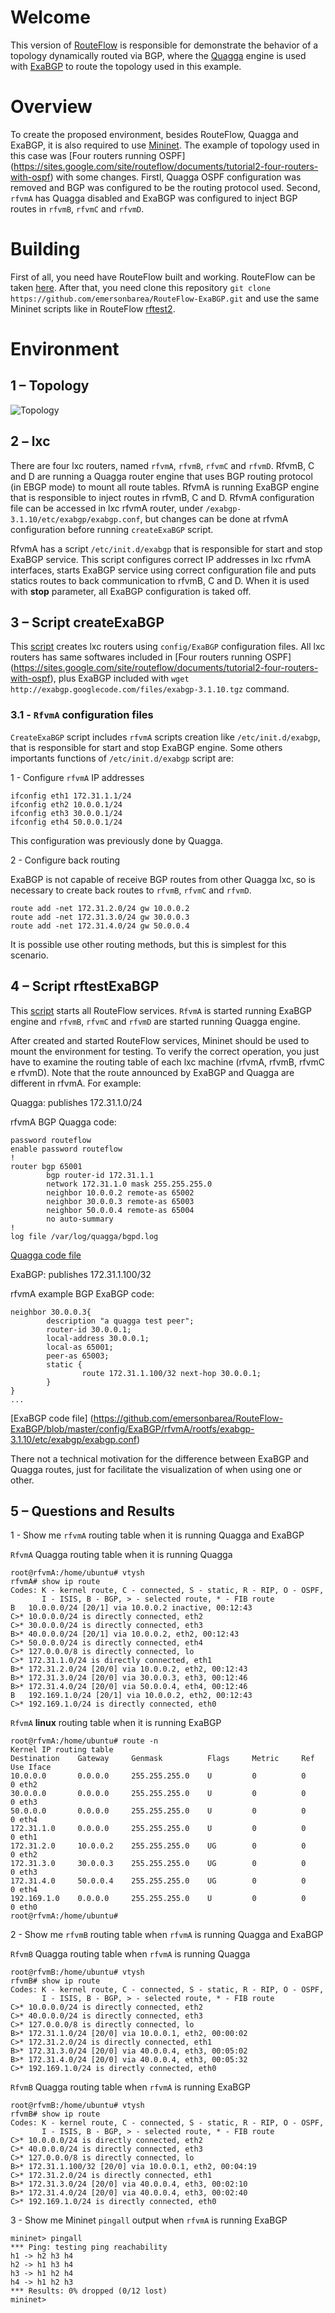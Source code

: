 # Welcome

This version of [RouteFlow](http://cpqd.github.io/RouteFlow/) is responsible for demonstrate the behavior of a topology dynamically routed via BGP, where the [Quagga](http://www.nongnu.org/quagga/) engine is used with [ExaBGP](https://code.google.com/p/exabgp/) to route the topology used in this example.

# Overview

To create the proposed environment, besides RouteFlow, Quagga and ExaBGP, it is also required to use [Mininet](http://mininet.org/). The example of topology used in this case was [Four routers running OSPF] (https://sites.google.com/site/routeflow/documents/tutorial2-four-routers-with-ospf) with some changes. Firstl, Quagga OSPF configuration was removed and BGP was configured to be the routing protocol used. Second, `rfvmA` has Quagga disabled and ExaBGP was configured to inject BGP routes in `rfvmB`, `rfvmC` and `rfvmD`.

# Building

First of all, you need have RouteFlow built and working. RouteFlow can be taken [here](https://github.com/CPqD/RouteFlow/blob/master/README.md#building). After that, you need clone this repository `git clone https://github.com/emersonbarea/RouteFlow-ExaBGP.git` and use the same Mininet scripts like in RouteFlow [rftest2](https://sites.google.com/site/routeflow/documents/tutorial2-four-routers-with-ospf).

# Environment

## 1 – Topology

![Topology](/RouteFlow-ExaBGP_Topology.png)

## 2 – lxc

There are four lxc routers, named `rfvmA`, `rfvmB`, `rfvmC` and `rfvmD`. RfvmB, C and D are running a Quagga router engine that uses BGP routing protocol (in EBGP mode) to mount all route tables. RfvmA is running ExaBGP engine that is responsible to inject routes in rfvmB, C and D. RfvmA configuration file can be accessed in lxc rfvmA router, under `/exabgp-3.1.10/etc/exabgp/exabgp.conf`, but changes can be done at rfvmA configuration before running `createExaBGP` script.

RfvmA has a script `/etc/init.d/exabgp` that is responsible for start and stop ExaBGP service. This script configures correct IP addresses in lxc rfvmA interfaces, starts ExaBGP service using correct configuration file and puts statics routes to back communication to rfvmB, C and D. When it is used with **stop** parameter, all ExaBGP configuration is taked off.

## 3 – Script createExaBGP

This [script](https://github.com/emersonbarea/RouteFlow-ExaBGP/blob/master/createExaBGP) creates lxc routers using `config/ExaBGP` configuration files. All lxc routers has same softwares included in [Four routers running OSPF] (https://sites.google.com/site/routeflow/documents/tutorial2-four-routers-with-ospf), plus ExaBGP included with `wget http://exabgp.googlecode.com/files/exabgp-3.1.10.tgz` command.

### 3.1 - `RfvmA` configuration files

`CreateExaBGP` script includes `rfvmA` scripts creation like `/etc/init.d/exabgp`, that is responsible for start and stop ExaBGP engine. Some others importants functions of `/etc/init.d/exabgp` script are:

1 - Configure `rfvmA` IP addresses

```
ifconfig eth1 172.31.1.1/24
ifconfig eth2 10.0.0.1/24
ifconfig eth3 30.0.0.1/24
ifconfig eth4 50.0.0.1/24
```
This configuration was previously done by Quagga.

2 - Configure back routing

ExaBGP is not capable of receive BGP routes from other Quagga lxc, so is necessary to create back routes to `rfvmB`, `rfvmC` and `rfvmD`.

```
route add -net 172.31.2.0/24 gw 10.0.0.2
route add -net 172.31.3.0/24 gw 30.0.0.3
route add -net 172.31.4.0/24 gw 50.0.0.4
```

It is possible use other routing methods, but this is simplest for this scenario.

## 4 – Script rftestExaBGP

This [script](https://github.com/emersonbarea/RouteFlow-ExaBGP/blob/master/rftestExaBGP) starts all RouteFlow services. `RfvmA` is started running ExaBGP engine and `rfvmB`, `rfvmC` and `rfvmD` are started running Quagga engine.

After created and started RouteFlow services, Mininet should be used to mount the environment for testing. To verify the correct operation, you just have to examine the routing table of each lxc machine (rfvmA, rfvmB, rfvmC e rfvmD). Note that the route announced by ExaBGP and Quagga are different in rfvmA. For example:

Quagga: publishes 172.31.1.0/24

rfvmA BGP Quagga code:

```
password routeflow
enable password routeflow
!
router bgp 65001
        bgp router-id 172.31.1.1
        network 172.31.1.0 mask 255.255.255.0
        neighbor 10.0.0.2 remote-as 65002
        neighbor 30.0.0.3 remote-as 65003
        neighbor 50.0.0.4 remote-as 65004
        no auto-summary
!
log file /var/log/quagga/bgpd.log
```

[Quagga code file](https://github.com/emersonbarea/RouteFlow-ExaBGP/blob/master/config/ExaBGP/rfvmA/rootfs/etc/quagga/bgpd.conf)


ExaBGP: publishes 172.31.1.100/32

rfvmA example BGP ExaBGP code: 

```
neighbor 30.0.0.3{
        description "a quagga test peer";
        router-id 30.0.0.1;
        local-address 30.0.0.1;
        local-as 65001;
        peer-as 65003;
        static {
                route 172.31.1.100/32 next-hop 30.0.0.1;
        }
}
...
```

[ExaBGP code file] (https://github.com/emersonbarea/RouteFlow-ExaBGP/blob/master/config/ExaBGP/rfvmA/rootfs/exabgp-3.1.10/etc/exabgp/exabgp.conf)

There not  a technical motivation for the difference between ExaBGP and Quagga routes, just for facilitate the visualization of when using one or other.

## 5 – Questions and Results

1 - Show me `rfvmA` routing table when it is running Quagga and ExaBGP

`RfvmA` Quagga routing table when it is running Quagga

```
root@rfvmA:/home/ubuntu# vtysh
rfvmA# show ip route
Codes: K - kernel route, C - connected, S - static, R - RIP, O - OSPF,
       I - ISIS, B - BGP, > - selected route, * - FIB route
B   10.0.0.0/24 [20/1] via 10.0.0.2 inactive, 00:12:43
C>* 10.0.0.0/24 is directly connected, eth2
C>* 30.0.0.0/24 is directly connected, eth3
B>* 40.0.0.0/24 [20/1] via 10.0.0.2, eth2, 00:12:43
C>* 50.0.0.0/24 is directly connected, eth4
C>* 127.0.0.0/8 is directly connected, lo
C>* 172.31.1.0/24 is directly connected, eth1
B>* 172.31.2.0/24 [20/0] via 10.0.0.2, eth2, 00:12:43
B>* 172.31.3.0/24 [20/0] via 30.0.0.3, eth3, 00:12:46
B>* 172.31.4.0/24 [20/0] via 50.0.0.4, eth4, 00:12:46
B   192.169.1.0/24 [20/1] via 10.0.0.2, eth2, 00:12:43
C>* 192.169.1.0/24 is directly connected, eth0
```

`RfvmA` **linux** routing table when it is running ExaBGP

```
root@rfvmA:/home/ubuntu# route -n
Kernel IP routing table
Destination    Gateway     Genmask          Flags     Metric     Ref     Use Iface
10.0.0.0       0.0.0.0     255.255.255.0    U         0          0       0 eth2
30.0.0.0       0.0.0.0     255.255.255.0    U         0          0       0 eth3
50.0.0.0       0.0.0.0     255.255.255.0    U         0          0       0 eth4
172.31.1.0     0.0.0.0     255.255.255.0    U         0          0       0 eth1
172.31.2.0     10.0.0.2    255.255.255.0    UG        0          0       0 eth2
172.31.3.0     30.0.0.3    255.255.255.0    UG        0          0       0 eth3
172.31.4.0     50.0.0.4    255.255.255.0    UG        0          0       0 eth4
192.169.1.0    0.0.0.0     255.255.255.0    U         0          0       0 eth0
root@rfvmA:/home/ubuntu#
```

2 - Show me `rfvmB` routing table when `rfvmA` is running Quagga and ExaBGP

`RfvmB` Quagga routing table when `rfvmA` is running Quagga

```
root@rfvmB:/home/ubuntu# vtysh
rfvmB# show ip route
Codes: K - kernel route, C - connected, S - static, R - RIP, O - OSPF,
       I - ISIS, B - BGP, > - selected route, * - FIB route
C>* 10.0.0.0/24 is directly connected, eth2
C>* 40.0.0.0/24 is directly connected, eth3
C>* 127.0.0.0/8 is directly connected, lo
B>* 172.31.1.0/24 [20/0] via 10.0.0.1, eth2, 00:00:02
C>* 172.31.2.0/24 is directly connected, eth1
B>* 172.31.3.0/24 [20/0] via 40.0.0.4, eth3, 00:05:02
B>* 172.31.4.0/24 [20/0] via 40.0.0.4, eth3, 00:05:32
C>* 192.169.1.0/24 is directly connected, eth0
```

`RfvmB` Quagga routing table when `rfvmA` is running ExaBGP

```
root@rfvmB:/home/ubuntu# vtysh
rfvmB# show ip route
Codes: K - kernel route, C - connected, S - static, R - RIP, O - OSPF,
       I - ISIS, B - BGP, > - selected route, * - FIB route
C>* 10.0.0.0/24 is directly connected, eth2
C>* 40.0.0.0/24 is directly connected, eth3
C>* 127.0.0.0/8 is directly connected, lo
B>* 172.31.1.100/32 [20/0] via 10.0.0.1, eth2, 00:04:19
C>* 172.31.2.0/24 is directly connected, eth1
B>* 172.31.3.0/24 [20/0] via 40.0.0.4, eth3, 00:02:10
B>* 172.31.4.0/24 [20/0] via 40.0.0.4, eth3, 00:02:40
C>* 192.169.1.0/24 is directly connected, eth0
```

3 - Show me Mininet `pingall` output when `rfvmA` is running ExaBGP

```
mininet> pingall
*** Ping: testing ping reachability
h1 -> h2 h3 h4
h2 -> h1 h3 h4
h3 -> h1 h2 h4
h4 -> h1 h2 h3
*** Results: 0% dropped (0/12 lost)
mininet>
```



